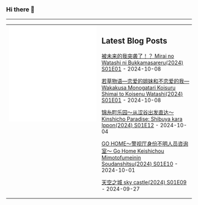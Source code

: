 ### Hi there 👋

<!--
**etng/etng** is a ✨ _special_ ✨ repository because its `README.md` (this file) appears on your GitHub profile.

Here are some ideas to get you started:

- 🔭 I’m currently working on ...
- 🌱 I’m currently learning ...
- 👯 I’m looking to collaborate on ...
- 🤔 I’m looking for help with ...
- 💬 Ask me about ...
- 📫 How to reach me: ...
- 😄 Pronouns: ...
- ⚡ Fun fact: ...
-->


---

<table>
<tr>
<td valign="top" width="50%">
<img src="metrics.svg" alt="Metric" />
</td>
<td valign="top" width="50%">

## Latest Blog Posts
<!-- blog start -->
[被未来的我突袭了！？ Mirai no Watashi ni Bukkamasareru(2024) S01E01](http://www.fanxinzhui.com/rr/2586#S01E01) - 2024-10-08

[若草物语—恋爱的姐妹和不恋爱的我— Wakakusa Monogatari Koisuru Shimai to Koisenu Watashi(2024) S01E01](http://www.fanxinzhui.com/rr/2585#S01E01) - 2024-10-08

[锦糸町乐园～从涩谷出发直达～ Kinshicho Paradise: Shibuya kara Ippon(2024) S01E12](http://www.fanxinzhui.com/rr/2579#S01E12) - 2024-10-04

[GO HOME～警视厅身份不明人员咨询室～ Go Home Keishichou Mimotofumeinin Soudanshitsu(2024) S01E10](http://www.fanxinzhui.com/rr/2580#S01E10) - 2024-10-01

[天空之城 sky castle(2024) S01E09](http://www.fanxinzhui.com/rr/2583#S01E09) - 2024-09-27
<!-- blog end -->

</td></tr></table>

